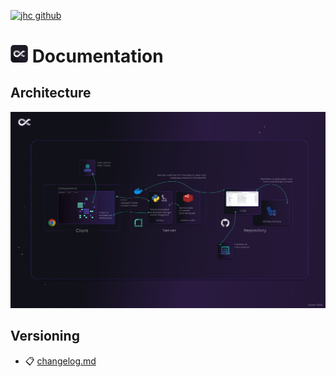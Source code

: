 [![jhc github](https://img.shields.io/badge/GitHub-jrsmth-181717.svg?style=flat&logo=github)](https://github.com/jrsmth)

# <img src="../src/resources/static/img/badge.png" width="28" alt="Logo"> Documentation

## Architecture
<img width="800" alt="Ultima Architecture" src="./ultima-architecture.png">

## Versioning
- 📋 [changelog.md](./CHANGELOG.md)


